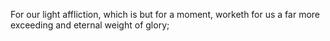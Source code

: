 For our light affliction, which is but for a moment, worketh for us a far more exceeding and eternal weight of glory;
